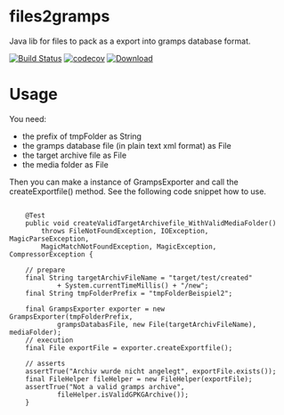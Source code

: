 # files2gramps
Java lib for files to pack as a export into gramps database format.

[![Build Status](https://travis-ci.org/FunThomas424242/files2gramps.svg?branch=master)](https://travis-ci.org/FunThomas424242/files2gramps)
[![codecov](https://codecov.io/gh/FunThomas424242/files2gramps/branch/master/graph/badge.svg)](https://codecov.io/gh/FunThomas424242/files2gramps)
 [ ![Download](https://api.bintray.com/packages/funthomas424242/funthomas424242-maven-plugins/files2gramps/images/download.svg) ](https://bintray.com/funthomas424242/funthomas424242-maven-plugins/files2gramps/_latestVersion)


# Usage
You need:
 
 * the prefix of tmpFolder as String
 * the gramps database file (in plain text xml format) as File
 * the target archive file as File 
 * the media folder as File
 
Then you can make a instance of GrampsExporter and call the createExportfile() method.
See the following code snippet how to use.

```
   
    @Test
    public void createValidTargetArchivefile_WithValidMediaFolder()
        throws FileNotFoundException, IOException, MagicParseException,
        MagicMatchNotFoundException, MagicException, CompressorException {
  
    // prepare 
    final String targetArchivFileName = "target/test/created"
            + System.currentTimeMillis() + "/new";
    final String tmpFolderPrefix = "tmpFolderBeispiel2";
    
    final GrampsExporter exporter = new GrampsExporter(tmpFolderPrefix,
            grampsDatabasFile, new File(targetArchivFileName), mediaFolder);
    // execution
    final File exportFile = exporter.createExportfile();
    
    // asserts
    assertTrue("Archiv wurde nicht angelegt", exportFile.exists());
    final FileHelper fileHelper = new FileHelper(exportFile);
    assertTrue("Not a valid gramps archive",
            fileHelper.isValidGPKGArchive());
    }
     
```
